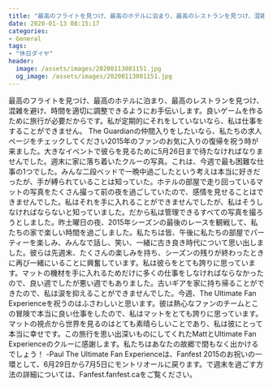 ```yaml
---
title: "最高のフライトを見つけ、最高のホテルに泊まり、最高のレストランを見つけ、混雑を避け、時間を適切に調整できるようにお手伝いします。"
date: 2020-01-13 08:15:17
categories:
- General
tags:
- "休日ダイヤ"
header:
  image: /assets/images/20200113081151.jpg
  og_image: /assets/images/20200113081151.jpg
---
```


最高のフライトを見つけ、最高のホテルに泊まり、最高のレストランを見つけ、混雑を避け、時間を適切に調整できるようにお手伝いします。良いゲームを作るために旅行が必要だからです。私が定期的にそれをしていないなら、私は仕事をすることができません。 The Guardianの仲間入りをしたいなら、私たちの求人ページをチェックしてください2015年のファンのお気に入りの復帰を祝う時が来ました。大きなイベントで彼らを見るために5月26日まで待たなければなりませんでした。週末に家に落ち着いたクルーの写真。これは、今週で最も困難な仕事の1つでした。みんな二段ベッドで一晩中過ごしたという考えは本当に好きだったが、手が縛られていることは知っていた。ホテルの部屋で走り回っているマットの写真をたくさん撮って前の夜を過ごしていたので、感情を見せることはできませんでした。私はそれを手に入れることができませんでしたが、私はそうしなければならないと知っていました。だから私は管理できるすべての写真を撮ろうとしました。昨土曜日の夜、2015年シーズンの最後のレースを観戦して、私たちの家で楽しい時間を過ごしました。私たちは皆、午後に私たちの部屋でパーティーを楽しみ、みんなで話し、笑い、一緒に古き良き時代について思い出しました。彼らは先週末、たくさんの楽しみを持ち、シーズンの残りが終わったときに再び一緒にいることに興奮しています。私は彼らをとても誇りに思っています。マットの機材を手に入れるためだけに多くの仕事をしなければならなかったので、良い週でしたが悪い週でもありました。古いギアを家に持ち帰ることができたので、私は涙を抑えることができませんでした。今週、The Ultimate Fan Experienceを祝うのはふさわしいと思います。彼は熱心なファンのチームとこの冒険で本当に良い仕事をしたので、私はマットをとても誇りに思っています。マットの視点から世界を見るのはとても素晴らしいことであり、私は彼にとって本当に幸せです。この旅行を思い出深いものにしてくれたMattとUltimate Fan Experienceのクルーに感謝します。私たちはあなたの故郷で間もなく出かけるでしょう！ -Paul The Ultimate Fan Experienceは、Fanfest 2015のお祝いの一環として、6月29日から7月5日にモントリオールに戻ります。で週末を過ごす方法の詳細については、Fanfest.fanfest.caをご覧ください。
